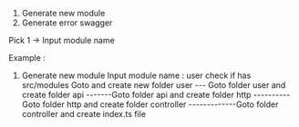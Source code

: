 1. Generate new module
2. Generate error swagger

Pick 1
-> Input module name

Example :

1. Generate new module
   Input module name : user
   check if has src/modules
   Goto and create new folder user
   --- Goto folder user and create folder api
   -------Goto folder api and create folder http
   ----------Goto folder http and create folder controller
   -------------Goto folder controller and create index.ts file
